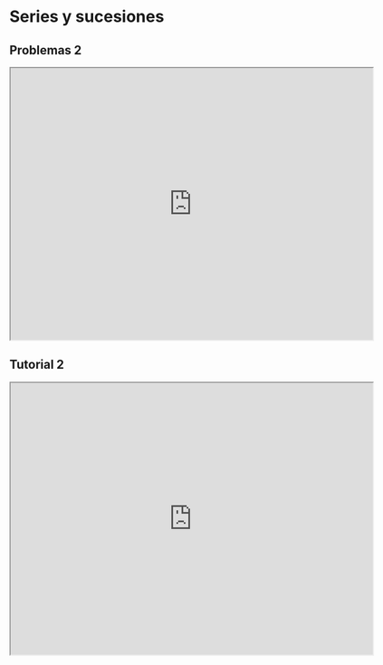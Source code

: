 # Series y sucesiones

## Problemas 2

<iframe src="https://drive.google.com/file/d/1d5Q4j6PGLxudOcbvesT9nZM2_Jn9h0Xc/preview" width="640" height="480" allow="autoplay"></iframe>

## Tutorial 2

<iframe src="https://drive.google.com/file/d/1UwoES7hUlMWiDD-0UAh74jH66Tlk8N6A/preview" width="640" height="480" allow="autoplay"></iframe>
